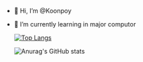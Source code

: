 - 👋 Hi, I’m @Koonpoy
- 🌱 I’m currently learning in major computor


  [![Top Langs](https://github-readme-stats.vercel.app/api/top-langs/?username=Koonpoy&show_icons=true&theme=radical)](https://github.com/Koonpoy/github-readme-stats)

  ![Anurag's GitHub stats](https://github-readme-stats.vercel.app/api?username=Koonpoy&show_icons=true&theme=radical)

<!---
Koonpoy/Koonpoy is a ✨ special ✨ repository because its `README.md` (this file) appears on your GitHub profile.
You can click the Preview link to take a look at your changes.
--->
